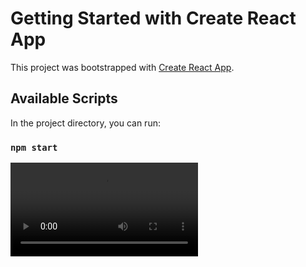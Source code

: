 # Getting Started with Create React App

This project was bootstrapped with [Create React App](https://github.com/facebook/create-react-app).

## Available Scripts

In the project directory, you can run:

### `npm start`

<video controls>
	<source src="../../../../../Desktop/Screen Recording 2021-03-01 at 1.23.37 PM.mov" type="video/quicktime">

	<p>Your browser doesn't support HTML5 video. Here is
		a <a href="../../../../../Desktop/Screen Recording 2021-03-01 at 1.23.37 PM.mov">link to the video</a> instead.</p>
</video>
